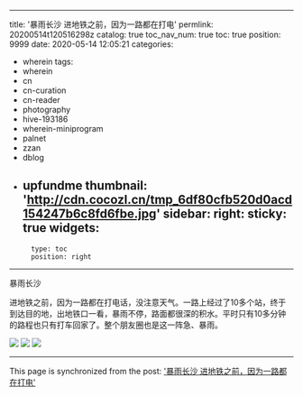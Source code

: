 
---
title: '暴雨长沙 进地铁之前，因为一路都在打电'
permlink: 20200514t120516298z
catalog: true
toc_nav_num: true
toc: true
position: 9999
date: 2020-05-14 12:05:21
categories:
- wherein
tags:
- wherein
- cn
- cn-curation
- cn-reader
- photography
- hive-193186
- wherein-miniprogram
- palnet
- zzan
- dblog
- upfundme
thumbnail: 'http://cdn.cocozl.cn/tmp_6df80cfb520d0acd154247b6c8fd6fbe.jpg'
sidebar:
    right:
        sticky: true
widgets:
    -
        type: toc
        position: right
---


暴雨长沙

进地铁之前，因为一路都在打电话，没注意天气。一路上经过了10多个站，终于到达目的地，出地铁口一看，暴雨不停，路面都很深的积水。平时只有10多分钟的路程也只有打车回家了。整个朋友圈也是这一阵急、暴雨。

<img src="http://cdn.cocozl.cn/tmp_6df80cfb520d0acd154247b6c8fd6fbe.jpg" />

<img src="http://cdn.cocozl.cn/tmp_dc390889090b1a4ecd198133c012ea80.jpg" />

<img src="http://cdn.cocozl.cn/tmp_1b76bab8b0d151de39452e7e27633437.jpg" />

- - -

This page is synchronized from the post: ['暴雨长沙 进地铁之前，因为一路都在打电'](https://steemit.com/@m18207319997/20200514t120516298z)
